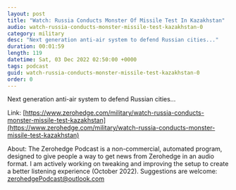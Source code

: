 ```yaml
---
layout: post
title: "Watch: Russia Conducts Monster Of Missile Test In Kazakhstan"
audio: watch-russia-conducts-monster-missile-test-kazakhstan-0
category: military
desc: "Next generation anti-air system to defend Russian cities..."
duration: 00:01:59
length: 119
datetime: Sat, 03 Dec 2022 02:50:00 +0000
tags: podcast
guid: watch-russia-conducts-monster-missile-test-kazakhstan-0
order: 0
---
```

Next generation anti-air system to defend Russian cities...

Link: [https://www.zerohedge.com/military/watch-russia-conducts-monster-missile-test-kazakhstan](https://www.zerohedge.com/military/watch-russia-conducts-monster-missile-test-kazakhstan)

About: The Zerohedge Podcast is a non-commercial, automated program, designed to give people a way to get news from Zerohedge in an audio format.  I am actively working on tweaking and improving the setup to create a better listening experience (October 2022).  Suggestions are welcome: [zerohedgePodcast@outlook.com](mailto:zerohedgePodcast@outlook.com)